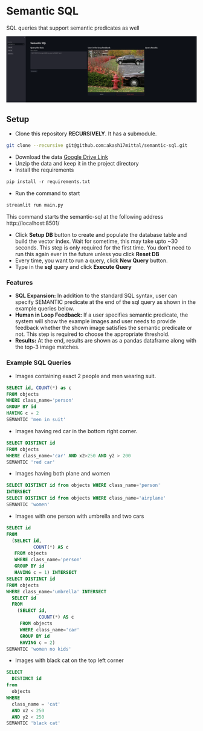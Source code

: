 # Semantic SQL
SQL queries that support semantic predicates as well
<p align="center">
  <img src="assets/ssql.png" style="width:550px;"/>
</p>

## Setup
- Clone this repository **RECURSIVELY**. It has a submodule.
```bash
git clone --recursive git@github.com:akash17mittal/semantic-sql.git
```
- Download the data [Google Drive Link](https://drive.google.com/file/d/1RFjTyfs7KhhowRByKyW9KABJUSVEID-S/view?usp=sharing)
- Unzip the data and keep it in the project directory
- Install the requirements
```python
pip install -r requirements.txt
```
- Run the command to start
```python
streamlit run main.py
```
This command starts the semantic-sql at the following address http://localhost:8501/

- Click **Setup DB** button to create and populate the database table and build the vector index. Wait for sometime, this may take upto ~30 seconds. This step is only required for the first time. You don't need to run this again ever in the future unless you click **Reset DB**
- Every time, you want to run a query, click **New Query** button.
- Type in the __sql__ query and click **Execute Query**

### Features
- **SQL Expansion:** In addition to the standard SQL syntax, user can specify SEMANTIC predicate at the end of the sql query as shown in the example queries below.
- **Human in Loop Feedback:** If a user specifies semantic predicate, the system will show the example images and user needs to provide feedback whether the shown image satisfies the semantic predicate or not. This step is required to choose the appropriate threshold.
- **Results:** At the end, results are shown as a pandas dataframe along with the top-3 image matches.

### Example SQL Queries
- Images containing exact 2 people and men wearing suit.
```sql
SELECT id, COUNT(*) as c
FROM objects
WHERE class_name='person'
GROUP BY id
HAVING c = 2
SEMANTIC 'men in suit'
```
- Images having red car in the bottom right corner.
```sql
SELECT DISTINCT id
FROM objects
WHERE class_name='car' AND x2>250 AND y2 > 200
SEMANTIC 'red car'
```
- Images having both plane and women
```sql
SELECT DISTINCT id from objects WHERE class_name='person' 
INTERSECT
SELECT DISTINCT id from objects WHERE class_name='airplane' 
SEMANTIC 'women'
```
- Images with one person with umbrella and two cars
```sql
SELECT id
FROM
  (SELECT id,
          COUNT(*) AS c
   FROM objects
   WHERE class_name='person'
   GROUP BY id
   HAVING c = 1) INTERSECT
SELECT DISTINCT id
FROM objects
WHERE class_name='umbrella' INTERSECT
  SELECT id
  FROM
    (SELECT id,
            COUNT(*) AS c
     FROM objects
     WHERE class_name='car'
     GROUP BY id
     HAVING c = 2)
SEMANTIC 'women no kids'
```
- Images with black cat on the top left corner
```sql
SELECT 
  DISTINCT id 
from 
  objects 
WHERE 
  class_name = 'cat' 
  AND x2 < 250 
  AND y2 < 250 
SEMANTIC 'black cat'
```